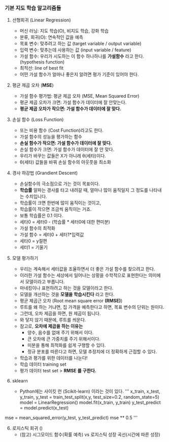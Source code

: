 ### 기본 지도 학습 알고리즘들

1. 선형회귀 (Linear Regression)
    - 머신 러닝: 지도 학습(O), 비지도 학습, 강화 학습
    - 분류, 회귀(O): 연속적인 값을 예측
    - 목표 변수: 맞추려고 하는 값 (target variable / output variable)
    - 입력 변수: 맞추는데 사용하는 값 (input variable / feature)
    - 가설 함수: 우리가 시도하는 이 함수 하나하나를 **가설함수** 라고 한다. (hypothesis function)
    - 최적선: line of best fit
    - 어떤 가설 함수가 얼마나 좋은지 알려면 평가 기준이 있어야 한다.

2. 평균 제곱 오차 (**MSE**)
    - 가설 함수 평가법: 평균 제곱 오차 (MSE, Mean Squared Error)
    - 평균 제곱 오차가 크면: 가설 함수가 데이터에 잘 안맞는다.
    - **평균 제곱 오차가 작으면: 가설 함수가 데이터에 잘 맞다.**

3. 손실 함수 (Loss Function)
    - 또는 비용 함수 (Cost Function)라고도 한다.
    - 가설 함수의 성능을 평가하는 함수
    - **손실 함수가 작으면: 가설 함수가 데이터에 잘 맞다.**
    - 손실 함수가 크면: 가설 함수가 데이터에 잘 안 맞다.
    - 우리가 바꾸는 값들은 X가 아니레 θ(세타)이다.
    - θ(세타) 값들을 바꿔 손실 함수의 아웃풋을 최소화

4. 경사 하강법 (Grandient Descent)
    - 손실함수의 극소점으로 가는 것이 목표이다.
    - **학습률** 알파는 경사를 타고 내려갈 때, 얼마나 많이 움직일지 그 정도를 나타내는 수치입니다.
    - 학습률이 크면 한번에 많이 움직이는 것이고,
    - 학습률이 작으면 조금씩 움직이는 거죠.
    - 보통 학습률은 0.1 이다.
    - 세타0 = 세터0 - (학습률 * 세터0에 대한 편미분)
    - 가설 함수의 최적화
    - 가설 함수 = 세터0 + 세터1*입력값
    - 세타0 = y절편
    - 세터1 = 기울기

5. 모델 평가하기
    - 우리는 계속해서 세터값을 조율하면서 더 좋은 가설 함수를 찾으려고 한다.
    - 이러한 가설 함수는 세상에서 일어나는 상황을 수학적으로 표현한다는 의미에서 모델이라고 부릅니다.
    - 마네킹이나 표현하려고 하는 것을 모델이라고 한다.
    - 모델을 개선하는 것을 **모델을 학습시킨다** 라고 한다.
    - 평균 제곱근 오차 (Root mean square error **(RMSE)**)
    - 루트를 왜 하는 거냐면, 집 가격을 예측한다고 하면, 목표 변수의 단위는 원이다.
    - 그런데, 오차 제곱을 하면, 원 제곱이 됩니다. 
    - 와 닿지 않기 때문에, 루트를 씌운다.
    - 참고로, **오차에 제곱을 하는 이유는** 
        - 양수, 음수를 없애 주기 위해서 이다.
        - 큰 오차에 큰 가중치를 주기 위해서이다.
        - 미분을 통해 최적화를 쉽게 구행할 수 있다.
        - 정규 분포를 따른다고 하면, 모델 추정치에 더 정확하게 근접할 수 있다.
    - 학습과 평가를 위한 데이터를 나눈다!
    - 학습 데이터 training set
    - 평가 데이터 test set > **RMSE 를 구한다.**

6. sklearn
    - Python에는 사이킷 런 (Scikit-learn) 이라는 것이 있다.
'''
x_train, x_test, y_train, y_test = train_test_split(x,y, test_size=0.2, random_state=5)
model = LinearRegression()
model.fit(x_train, y_train)
y_test_predict = model.predict(x_test)

mse = mean_squared_error(y_test, y_test_predict)
mse ** 0.5
'''


 6. 로지스틱 회귀 ()   
    - (참고) 시그모이드 함수(확률 예측)  vs 로지스틱 성장 곡선(시간에 따른 성장)


